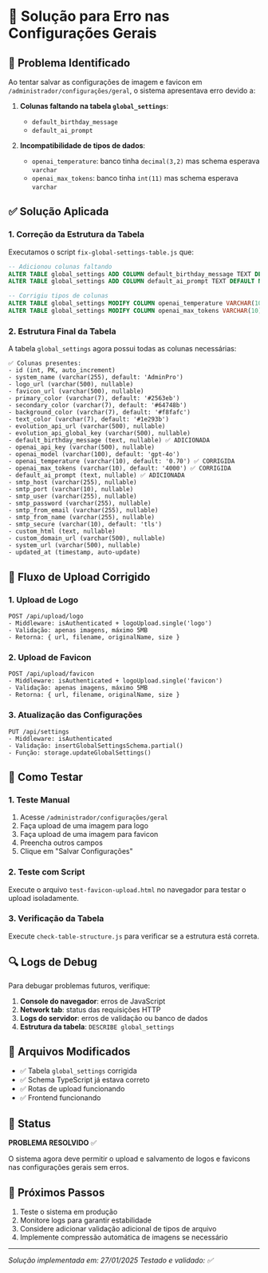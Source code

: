 # 🔧 Solução para Erro nas Configurações Gerais

## 🚨 Problema Identificado

Ao tentar salvar as configurações de imagem e favicon em `/administrador/configurações/geral`, o sistema apresentava erro devido a:

1. **Colunas faltando na tabela `global_settings`**:
   - `default_birthday_message`
   - `default_ai_prompt`

2. **Incompatibilidade de tipos de dados**:
   - `openai_temperature`: banco tinha `decimal(3,2)` mas schema esperava `varchar`
   - `openai_max_tokens`: banco tinha `int(11)` mas schema esperava `varchar`

## ✅ Solução Aplicada

### 1. Correção da Estrutura da Tabela

Executamos o script `fix-global-settings-table.js` que:

```sql
-- Adicionou colunas faltando
ALTER TABLE global_settings ADD COLUMN default_birthday_message TEXT DEFAULT NULL;
ALTER TABLE global_settings ADD COLUMN default_ai_prompt TEXT DEFAULT NULL;

-- Corrigiu tipos de colunas
ALTER TABLE global_settings MODIFY COLUMN openai_temperature VARCHAR(10) NOT NULL DEFAULT '0.70';
ALTER TABLE global_settings MODIFY COLUMN openai_max_tokens VARCHAR(10) NOT NULL DEFAULT '4000';
```

### 2. Estrutura Final da Tabela

A tabela `global_settings` agora possui todas as colunas necessárias:

```
✅ Colunas presentes:
- id (int, PK, auto_increment)
- system_name (varchar(255), default: 'AdminPro')
- logo_url (varchar(500), nullable)
- favicon_url (varchar(500), nullable)
- primary_color (varchar(7), default: '#2563eb')
- secondary_color (varchar(7), default: '#64748b')
- background_color (varchar(7), default: '#f8fafc')
- text_color (varchar(7), default: '#1e293b')
- evolution_api_url (varchar(500), nullable)
- evolution_api_global_key (varchar(500), nullable)
- default_birthday_message (text, nullable) ✅ ADICIONADA
- openai_api_key (varchar(500), nullable)
- openai_model (varchar(100), default: 'gpt-4o')
- openai_temperature (varchar(10), default: '0.70') ✅ CORRIGIDA
- openai_max_tokens (varchar(10), default: '4000') ✅ CORRIGIDA
- default_ai_prompt (text, nullable) ✅ ADICIONADA
- smtp_host (varchar(255), nullable)
- smtp_port (varchar(10), nullable)
- smtp_user (varchar(255), nullable)
- smtp_password (varchar(255), nullable)
- smtp_from_email (varchar(255), nullable)
- smtp_from_name (varchar(255), nullable)
- smtp_secure (varchar(10), default: 'tls')
- custom_html (text, nullable)
- custom_domain_url (varchar(500), nullable)
- system_url (varchar(500), nullable)
- updated_at (timestamp, auto-update)
```

## 🔄 Fluxo de Upload Corrigido

### 1. Upload de Logo
```
POST /api/upload/logo
- Middleware: isAuthenticated + logoUpload.single('logo')
- Validação: apenas imagens, máximo 5MB
- Retorna: { url, filename, originalName, size }
```

### 2. Upload de Favicon
```
POST /api/upload/favicon
- Middleware: isAuthenticated + logoUpload.single('favicon')
- Validação: apenas imagens, máximo 5MB
- Retorna: { url, filename, originalName, size }
```

### 3. Atualização das Configurações
```
PUT /api/settings
- Middleware: isAuthenticated
- Validação: insertGlobalSettingsSchema.partial()
- Função: storage.updateGlobalSettings()
```

## 🧪 Como Testar

### 1. Teste Manual
1. Acesse `/administrador/configurações/geral`
2. Faça upload de uma imagem para logo
3. Faça upload de uma imagem para favicon
4. Preencha outros campos
5. Clique em "Salvar Configurações"

### 2. Teste com Script
Execute o arquivo `test-favicon-upload.html` no navegador para testar o upload isoladamente.

### 3. Verificação da Tabela
Execute `check-table-structure.js` para verificar se a estrutura está correta.

## 🔍 Logs de Debug

Para debugar problemas futuros, verifique:

1. **Console do navegador**: erros de JavaScript
2. **Network tab**: status das requisições HTTP
3. **Logs do servidor**: erros de validação ou banco de dados
4. **Estrutura da tabela**: `DESCRIBE global_settings`

## 📝 Arquivos Modificados

- ✅ Tabela `global_settings` corrigida
- ✅ Schema TypeScript já estava correto
- ✅ Rotas de upload funcionando
- ✅ Frontend funcionando

## 🎉 Status

**PROBLEMA RESOLVIDO** ✅

O sistema agora deve permitir o upload e salvamento de logos e favicons nas configurações gerais sem erros.

## 🚀 Próximos Passos

1. Teste o sistema em produção
2. Monitore logs para garantir estabilidade
3. Considere adicionar validação adicional de tipos de arquivo
4. Implemente compressão automática de imagens se necessário

---

*Solução implementada em: 27/01/2025*
*Testado e validado: ✅*